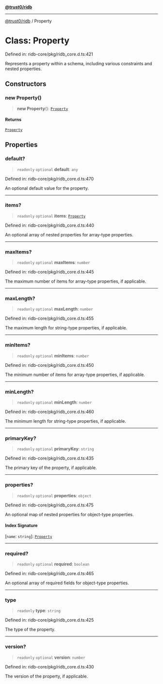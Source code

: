[**@trust0/ridb**](../README.md)

***

[@trust0/ridb](../README.md) / Property

# Class: Property

Defined in: ridb-core/pkg/ridb\_core.d.ts:421

Represents a property within a schema, including various constraints and nested properties.

## Constructors

### new Property()

> **new Property**(): [`Property`](Property.md)

#### Returns

[`Property`](Property.md)

## Properties

### default?

> `readonly` `optional` **default**: `any`

Defined in: ridb-core/pkg/ridb\_core.d.ts:470

An optional default value for the property.

***

### items?

> `readonly` `optional` **items**: [`Property`](Property.md)

Defined in: ridb-core/pkg/ridb\_core.d.ts:440

An optional array of nested properties for array-type properties.

***

### maxItems?

> `readonly` `optional` **maxItems**: `number`

Defined in: ridb-core/pkg/ridb\_core.d.ts:445

The maximum number of items for array-type properties, if applicable.

***

### maxLength?

> `readonly` `optional` **maxLength**: `number`

Defined in: ridb-core/pkg/ridb\_core.d.ts:455

The maximum length for string-type properties, if applicable.

***

### minItems?

> `readonly` `optional` **minItems**: `number`

Defined in: ridb-core/pkg/ridb\_core.d.ts:450

The minimum number of items for array-type properties, if applicable.

***

### minLength?

> `readonly` `optional` **minLength**: `number`

Defined in: ridb-core/pkg/ridb\_core.d.ts:460

The minimum length for string-type properties, if applicable.

***

### primaryKey?

> `readonly` `optional` **primaryKey**: `string`

Defined in: ridb-core/pkg/ridb\_core.d.ts:435

The primary key of the property, if applicable.

***

### properties?

> `readonly` `optional` **properties**: `object`

Defined in: ridb-core/pkg/ridb\_core.d.ts:475

An optional map of nested properties for object-type properties.

#### Index Signature

\[`name`: `string`\]: [`Property`](Property.md)

***

### required?

> `readonly` `optional` **required**: `boolean`

Defined in: ridb-core/pkg/ridb\_core.d.ts:465

An optional array of required fields for object-type properties.

***

### type

> `readonly` **type**: `string`

Defined in: ridb-core/pkg/ridb\_core.d.ts:425

The type of the property.

***

### version?

> `readonly` `optional` **version**: `number`

Defined in: ridb-core/pkg/ridb\_core.d.ts:430

The version of the property, if applicable.
